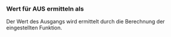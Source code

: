 ﻿### Wert für AUS ermitteln als

Der Wert des Ausgangs wird ermittelt durch die Berechnung der eingestellten Funktion.


